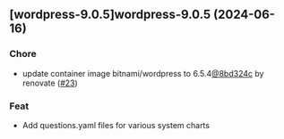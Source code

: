 

## [wordpress-9.0.5]wordpress-9.0.5 (2024-06-16)

### Chore



- update container image bitnami/wordpress to 6.5.4[@8bd324c](https://github.com/8bd324c) by renovate ([#23](https://github.com/truecharts/charts/issues/23))

### Feat



- Add questions.yaml files for various system charts